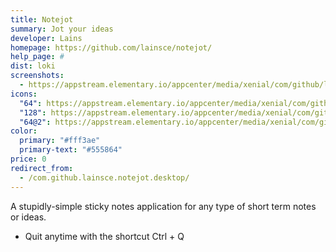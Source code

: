 ```yaml
---
title: Notejot
summary: Jot your ideas
developer: Lains
homepage: https://github.com/lainsce/notejot/
help_page: #
dist: loki
screenshots:
  - https://appstream.elementary.io/appcenter/media/xenial/com/github/lainsce.notejot.desktop/08516A9FD557EDDC34DCC14240C087C3/screenshots/image-1_orig.png
icons:
  "64": https://appstream.elementary.io/appcenter/media/xenial/com/github/lainsce.notejot.desktop/08516A9FD557EDDC34DCC14240C087C3/icons/64x64/com.github.lainsce.notejot_com.github.lainsce.notejot.png
  "128": https://appstream.elementary.io/appcenter/media/xenial/com/github/lainsce.notejot.desktop/08516A9FD557EDDC34DCC14240C087C3/icons/128x128/com.github.lainsce.notejot_com.github.lainsce.notejot.png
  "64@2": https://appstream.elementary.io/appcenter/media/xenial/com/github/lainsce.notejot.desktop/08516A9FD557EDDC34DCC14240C087C3/icons/64x64@2/com.github.lainsce.notejot_com.github.lainsce.notejot.png
color:
  primary: "#fff3ae"
  primary-text: "#555864"
price: 0
redirect_from:
  - /com.github.lainsce.notejot.desktop/
---
```


<p>A stupidly-simple sticky notes application for any type of short term notes or ideas.</p>
<ul>
  <li>Quit anytime with the shortcut Ctrl + Q</li>
</ul>